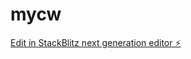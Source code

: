 # mycw

[Edit in StackBlitz next generation editor ⚡️](https://stackblitz.com/~/github.com/EUtimes/mycw)